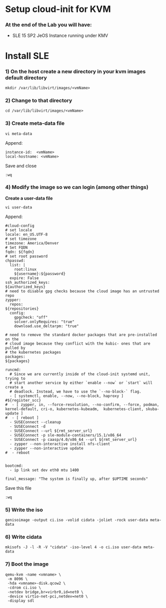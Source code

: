 # Setup cloud-init for KVM

### At the end of the Lab you will have:
- SLE 15 SP2 JeOS Instance running under KMV

# Install SLE

### 1) On the host create a new directory in your kvm images default directory
```
mkdir /var/lib/libvirt/images/<vmName>
```
### 2) Change to that directory
```
cd /var/lib/libvirt/images/<vmName>
```
### 3) Create meta-data file
```
vi meta-data
```
Append:
```
instance-id:  <vmName>
local-hostname: <vmName>
```
Save and close
```
:wq
```
### 4) Modify the image so we can login (among other things)
**Create a user-data file**
```
vi user-data
```
Append:
```
#cloud-config
# set locale
locale: en_US.UTF-8
# set timezone
timezone: America/Denver
# Set FQDN
fqdn: ${fqdn}
# set root password
chpasswd:
  list: |
    root:linux
    ${username}:${password}
  expire: False
ssh_authorized_keys:
${authorized_keys}
# need to disable gpg checks because the cloud image has an untrusted repo
zypper:
  repos:
${repositories}
  config:
    gpgcheck: "off"
    solver.onlyRequires: "true"
    download.use_deltarpm: "true"

# need to remove the standard docker packages that are pre-installed on the
# cloud image because they conflict with the kubic- ones that are pulled by
# the kubernetes packages
packages:
${packages}

runcmd:
  # Since we are currently inside of the cloud-init systemd unit, trying to
  # start another service by either `enable --now` or `start` will create a
  # deadlock. Instead, we have to use the `--no-block-` flag.
  - [ systemctl, enable, --now, --no-block, haproxy ]
#${register_scc}
#  - [ zypper, in, --force-resolution, --no-confirm, --force, podman, kernel-default, cri-o, kubernetes-kubeadm,  kubernetes-client, skuba-update ]
#  - [ reboot ]
  - SUSEConnect --cleanup
  - SUSEConnect -d
  - SUSEConnect --url ${rmt_server_url}
  - SUSEConnect -p sle-module-containers/15.1/x86_64
  - SUSEConnect -p caasp/4.0/x86_64 --url ${rmt_server_url}
  - zypper --non-interactive install nfs-client
  - zypper --non-interactive update
#  - reboot


bootcmd:
  - ip link set dev eth0 mtu 1400

final_message: "The system is finally up, after $UPTIME seconds"
```
Save this file
```
:wq
```
### 5) Write the iso

```
genisoimage -output ci.iso -volid cidata -joliet -rock user-data meta-data
```

### 6) Write cidata
```
mkisofs -J -l -R -V "cidata" -iso-level 4 -o ci.iso user-data meta-data
```
### 7) Boot the image
```
qemu-kvm -name <vmname> \
 -m 8096 \
 -hda <vmname>-disk.qcow2 \
 -cdrom ci.iso \
 -netdev bridge,br=virbr0,id=net0 \
 -device virtio-net-pci,netdev=net0 \
 -display sdl
 ```
